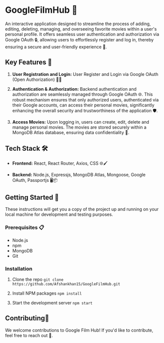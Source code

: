# GoogleFilmHub 🎥

An interactive application designed to streamline the process of adding, editing, deleting, managing, and overseeing favorite movies within a user's personal profile. It offers seamless user authentication and authorization via Google OAuth 🔒, allowing users to effortlessly register and log in, thereby ensuring a secure and user-friendly experience 🚀.

## Key Features 🔑

1. **User Registration and Login:** User Register and Login via Google OAuth (Open Authorization) 📝🔑

2. **Authentication & Authorization:** Backend authentication and authorization are seamlessly managed through Google OAuth 🌐. This robust mechanism ensures that only authorized users, authenticated via their Google accounts, can access their personal movies, significantly enhancing the overall security and trustworthiness of the application 🛡️.

3. **Access Movies:** Upon logging in, users can create, edit, delete and manage personal movies. The movies are stored securely within a MongoDB Atlas database, ensuring data confidentiality 🔐.

## Tech Stack 🛠️

- **Frontend:** React, React Router, Axios, CSS 🌐🖌️
  
- **Backend:** Node.js, Expressjs, MongoDB Atlas, Mongoose, Google OAuth, Passportjs 🖥️📦

## Getting Started 🚀

These instructions will get you a copy of the project up and running on your local machine for development and testing purposes.

### Prerequisites 📋

- Node.js
- npm
- MongoDB
- Git

### Installation

1. Clone the repo 
  `git clone https://github.com/Afshankhan15/GoogleFilmHub.git`
  
2. Install NPM packages
  `npm install`
  
3. Start the development server
  `npm start`

## Contributing🤝

We welcome contributions to Google Film Hub! If you'd like to contribute, feel free to reach out 🙌.


